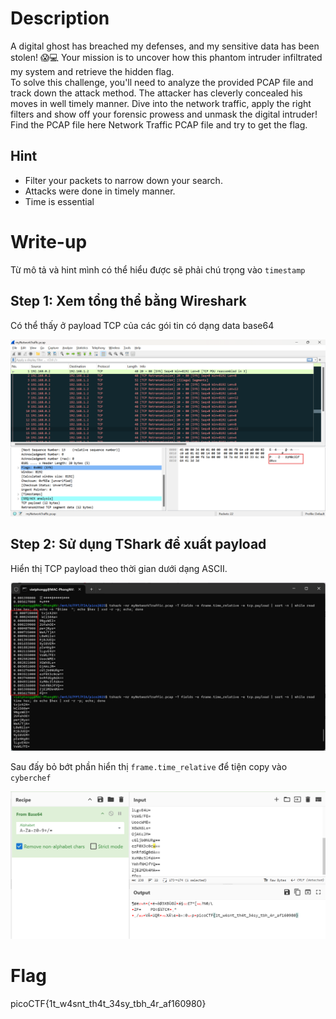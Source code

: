 
# Description

A digital ghost has breached my defenses, and my sensitive data has been stolen! 😱💻 Your mission is to uncover how this phantom intruder infiltrated my system and retrieve the hidden flag.  
To solve this challenge, you'll need to analyze the provided PCAP file and track down the attack method. The attacker has cleverly concealed his moves in well timely manner. Dive into the network traffic, apply the right filters and show off your forensic prowess and unmask the digital intruder!  
Find the PCAP file here Network Traffic PCAP file and try to get the flag.
## Hint  
  - Filter your packets to narrow down your search.
  - Attacks were done in timely manner.
  - Time is essential

# Write-up

Từ mô tả và hint mình có thể hiểu được sẽ phải chú trọng vào `timestamp`

## Step 1: Xem tổng thể bằng Wireshark
Có thể thấy ở payload TCP của các gói tin có dạng data base64

![Image 1](image2.png)

## Step 2: Sử dụng TShark để xuất payload

Hiển thị TCP payload theo thời gian dưới dạng ASCII.

![Image 2](image3.png) 

Sau đấy bỏ bớt phần hiển thị `frame.time_relative` để tiện copy vào `cyberchef`

![Image 3](image.png)

# Flag
picoCTF{1t_w4snt_th4t_34sy_tbh_4r_af160980}




